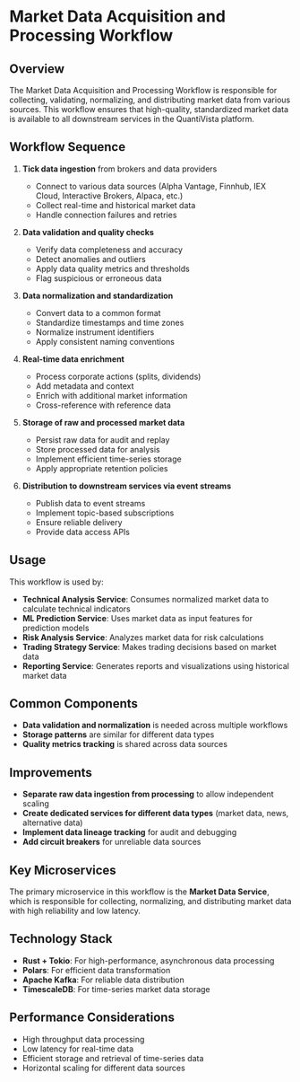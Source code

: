 # Market Data Acquisition and Processing Workflow

## Overview
The Market Data Acquisition and Processing Workflow is responsible for collecting, validating, normalizing, and distributing market data from various sources. This workflow ensures that high-quality, standardized market data is available to all downstream services in the QuantiVista platform.

## Workflow Sequence
1. **Tick data ingestion** from brokers and data providers
   - Connect to various data sources (Alpha Vantage, Finnhub, IEX Cloud, Interactive Brokers, Alpaca, etc.)
   - Collect real-time and historical market data
   - Handle connection failures and retries

2. **Data validation and quality checks**
   - Verify data completeness and accuracy
   - Detect anomalies and outliers
   - Apply data quality metrics and thresholds
   - Flag suspicious or erroneous data

3. **Data normalization and standardization**
   - Convert data to a common format
   - Standardize timestamps and time zones
   - Normalize instrument identifiers
   - Apply consistent naming conventions

4. **Real-time data enrichment**
   - Process corporate actions (splits, dividends)
   - Add metadata and context
   - Enrich with additional market information
   - Cross-reference with reference data

5. **Storage of raw and processed market data**
   - Persist raw data for audit and replay
   - Store processed data for analysis
   - Implement efficient time-series storage
   - Apply appropriate retention policies

6. **Distribution to downstream services via event streams**
   - Publish data to event streams
   - Implement topic-based subscriptions
   - Ensure reliable delivery
   - Provide data access APIs

## Usage
This workflow is used by:
- **Technical Analysis Service**: Consumes normalized market data to calculate technical indicators
- **ML Prediction Service**: Uses market data as input features for prediction models
- **Risk Analysis Service**: Analyzes market data for risk calculations
- **Trading Strategy Service**: Makes trading decisions based on market data
- **Reporting Service**: Generates reports and visualizations using historical market data

## Common Components
- **Data validation and normalization** is needed across multiple workflows
- **Storage patterns** are similar for different data types
- **Quality metrics tracking** is shared across data sources

## Improvements
- **Separate raw data ingestion from processing** to allow independent scaling
- **Create dedicated services for different data types** (market data, news, alternative data)
- **Implement data lineage tracking** for audit and debugging
- **Add circuit breakers** for unreliable data sources

## Key Microservices
The primary microservice in this workflow is the **Market Data Service**, which is responsible for collecting, normalizing, and distributing market data with high reliability and low latency.

## Technology Stack
- **Rust + Tokio**: For high-performance, asynchronous data processing
- **Polars**: For efficient data transformation
- **Apache Kafka**: For reliable data distribution
- **TimescaleDB**: For time-series market data storage

## Performance Considerations
- High throughput data processing
- Low latency for real-time data
- Efficient storage and retrieval of time-series data
- Horizontal scaling for different data sources